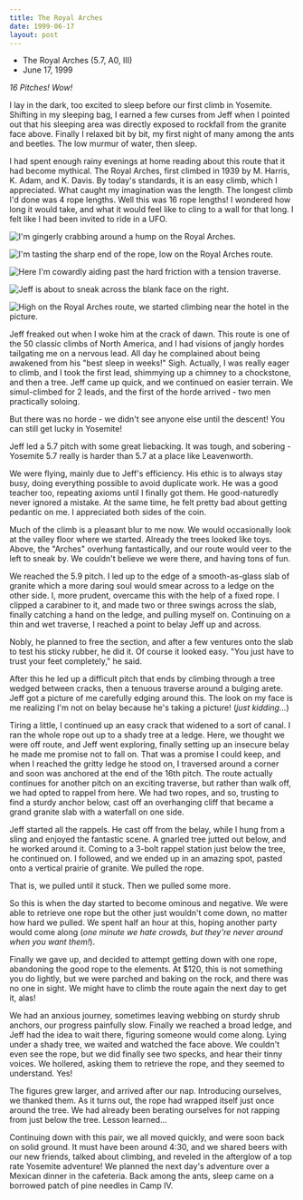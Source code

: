 ```yaml
---
title: The Royal Arches
date: 1999-06-17
layout: post
---
```


* The Royal Arches (5.7, A0, III)
* June 17, 1999

*16 Pitches! Wow!*


I lay in the dark, too excited to sleep before our first climb in Yosemite.
Shifting in my sleeping bag, I earned a few curses from Jeff when I pointed out
that his sleeping area was directly exposed to rockfall from the granite face
above. Finally I relaxed bit by bit, my first night of many among the ants and
beetles. The low murmur of water, then sleep.


I had spent enough rainy evenings at home reading about this route that
it had become mythical. The Royal Arches, first climbed in 1939 by
M. Harris, K. Adam, and K. Davis.
By today's standards, it is an easy climb, which I appreciated.
What caught my imagination was the length. The longest climb I'd done
was 4 rope lengths. Well this was 16 rope lengths! I wondered how long
it would take, and what it would feel like to cling to a wall for
that long.  I felt like I had been invited to ride in a UFO.

![I'm gingerly crabbing around a hump on the Royal Arches.](images/workaround.jpg)

![I'm tasting the sharp end of the rope, low on the Royal Arches route.](images/leadroy.jpg)

![Here I'm cowardly aiding past the hard friction with a tension traverse.](images/fivenine.jpg)

![Jeff is about to sneak across the blank face on the right.](images/royaltrav.jpg)

![High on the Royal Arches route, we started climbing near the hotel in the picture.](images/uproyal.jpg)


Jeff freaked out when I woke him at the crack of dawn. This route is one
of the 50 classic climbs of North America, and I had visions of jangly
hordes tailgating me on a nervous lead. All day he complained about
being awakened from his "best sleep in weeks!" Sigh. Actually, I was
really eager to climb, and I took the first lead, shimmying up a chimney
to a chockstone, and then a tree. Jeff came up quick, and we continued
on easier terrain. We simul-climbed for 2 leads, and the first of the
horde arrived - two men practically soloing.



But there was no horde - we didn't see anyone else until the descent!
You can still get lucky in Yosemite!


Jeff led a 5.7 pitch with some great liebacking. It was tough, and
sobering - Yosemite 5.7 really is harder than 5.7 at a place like
Leavenworth.


We were flying, mainly due to Jeff's efficiency. His ethic is to always
stay busy, doing everything possible to avoid duplicate work. He was
a good teacher too, repeating axioms until I finally got them. He
good-naturedly never ignored a mistake. At the same time, he felt pretty
bad about getting pedantic on me. I appreciated both sides of the coin.


Much of the climb is a pleasant blur to me now. We would occasionally
look at the valley floor where we started. Already the trees looked like
toys. Above, the "Arches" overhung fantastically, and our route would
veer to the left to sneak by. We couldn't believe we were there, and
having tons of fun.



We reached the 5.9 pitch. I led up to the edge of a smooth-as-glass
slab of granite which a more daring soul would smear across to a ledge
on the other side. I, more prudent, overcame this with the help of a
fixed rope. I clipped a carabiner to it, and made two or three swings
across the slab, finally catching a hand on the ledge, and pulling
myself on. Continuing on a thin and wet traverse, I reached a point
to belay Jeff up and across.


Nobly, he planned to free the section, and after a few ventures onto
the slab to test his sticky rubber, he did it. Of course it looked easy.
"You just have to trust your feet completely," he said.



After this he led up a difficult pitch that ends by climbing through
a tree wedged between cracks, then a tenuous traverse around a bulging
arete. Jeff got a picture of me carefully edging around this. The look
on my face is me realizing I'm not on belay because he's taking a picture!
(*just kidding...*)


Tiring a little, I continued up an easy crack that widened to a sort of
canal. I ran the whole rope out up to a shady tree at a ledge. Here, 
we thought we were off route, and Jeff went exploring, finally setting
up an insecure belay he made me promise not to fall on. That was a
promise I could keep, and when I reached the gritty ledge he stood on,
I traversed around a corner and soon was anchored at the end of the
16th pitch. The route actually continues for another pitch on an
exciting traverse, but rather than walk off, we had opted to rappel from
here. We had two ropes, and so, trusting to find a sturdy anchor below,
cast off an overhanging cliff that became a grand granite slab with
a waterfall on one side.


Jeff started all the rappels. He cast off from the belay, while I hung
from a sling and enjoyed the fantastic scene. A gnarled tree jutted 
out below, and he worked around it. Coming to a 3-bolt rappel station
just below the tree, he continued on. I followed, and we ended up
in an amazing spot, pasted onto a vertical prairie of granite. We pulled
the rope.


That is, we pulled until it stuck. Then we pulled some more.


So this is when the day started to become ominous and negative. We
were able to retrieve one rope but the other just wouldn't come down,
no matter how hard we pulled. We spent half an hour at this, hoping
another party would come along (*one minute we hate crowds, but they're
never around when you want them!*).


Finally we gave up, and decided to attempt getting down with one rope,
abandoning the good rope to the elements. At \$120, this is not something
you do lightly, but we were parched and baking on the rock, and there
was no one in sight. We might have to climb the route again the next day
to get it, alas!


We had an anxious journey, sometimes leaving webbing on sturdy shrub
anchors, our progress painfully slow. Finally we reached a broad ledge,
and Jeff had the idea to wait there, figuring someone would come along.
Lying under a shady tree, we waited and watched the face above. We couldn't
even see the rope, but we did finally see two specks, and hear their
tinny voices. We hollered, asking them to retrieve the rope, and they
seemed to understand. Yes!


The figures grew larger, and arrived after our nap. Introducing ourselves,
we thanked them. As it turns out, the rope had wrapped itself just once
around the tree. We had already been berating ourselves for not rapping
from just below the tree. Lesson learned...



Continuing down with this pair, we all moved quickly, and were soon
back on solid ground. It must have been around 4:30, and we shared beers
with our new friends,
talked about climbing, and reveled in the afterglow of a top rate Yosemite
adventure! We planned the next day's adventure over a Mexican dinner in
the cafeteria. Back among the ants, sleep came on a borrowed patch of
pine needles in Camp IV.




